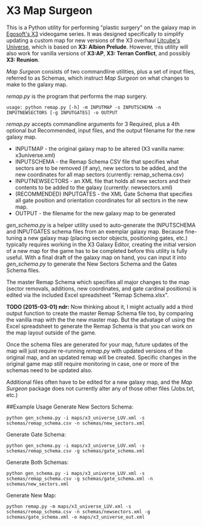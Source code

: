 X3 Map Surgeon
==============

This is a Python utility for performing "plastic surgery" on the galaxy map in [Egosoft's X3](http://www.egosoft.com/) videogame series. It was designed specifically to simplify updating a custom map for new versions of the X3 overhaul [Litcube's Universe](https://code.google.com/p/litcubesuniverse/wiki/Index), which is based on **X3: Albion Prelude**. However, this utility will also work for vanilla versions of **X3:AP**, **X3: Terran Conflict**, and possibly **X3: Reunion**.

*Map Surgeon* consists of two commandline utilities, plus a set of input files, referred to as Schemas, which instruct *Map Surgeon* on what changes to make to the galaxy map.

*remap.py* is the program that performs the map surgery.

    usage: python remap.py [-h] -m INPUTMAP -s INPUTSCHEMA -n INPUTNEWSECTORS [-g INPUTGATES] -o OUTPUT 

*remap.py* accepts commandline arguments for 3 Required, plus a 4th optional but Recommended, input files, and the output filename for the new galaxy map.

* INPUTMAP - the original galaxy map to be altered (X3 vanilla name: x3universe.xml)
* INPUTSCHEMA - the Remap Schema CSV file that specifies what sectors are to be removed (if any), new sectors to be added, and the new coordinates for all map sectors (currently: remap_schema.csv)
* INPUTNEWSECTORS - an XML file that holds all new sectors and their contents to be added to the galaxy (currently: newsectors.xml)
* (RECOMMENDED) INPUTGATES - the XML Gate Schema that specifies all gate position and orientation coordinates for all sectors in the new map.
* OUTPUT - the filename for the new galaxy map to be generated

*gen_schema.py* is a helper utility used to auto-generate the INPUTSCHEMA and INPUTGATES schema files from an exemplar galaxy map. Because fine-tuning a new galaxy map (placing sector objects, positioning gates, etc.) typically requires working in the X3 Galaxy Editor, creating the initial version of a new map for the game has to be completed before this utility is fully useful. With a final draft of the galaxy map on hand, you can input it into *gen_schema.py* to generate the New Sectors Schema and the Gates Schema files.

The master Remap Schema which specifies all major changes to the map (sector removals, additions, new coordinates, and gate cardinal positions) is edited via the included Excel spreadsheet "Remap Schema.xlsx".

**TODO (2015-03-01) ndr:** Now thinking about it, I might actually add a third output function to create the master Remap Schema file too, by comparing the vanilla map with the the new master map. But the advatage of using the Excel spreadsheet to generate the Remap Schema is that you can work on the map layout outside of the game.

Once the schema files are generated for your map, future updates of the map will just require re-running *remap.py* with updated versions of the original map, and an updated remap will be created. Specific changes in the original game map still require monitoring in case, one or more of the schemas need to be updated also.

Additional files often have to be edited for a new galaxy map, and the *Map Surgeon* package does not currently alter any of those other files (Jobs.txt, etc.)

##Example Usage
Generate New Sectors Schema:

    python gen_schema.py -i maps/x3_universe_LUV.xml -s schemas/remap_schema.csv -n schemas/new_sectors.xml

Generate Gate Schema:

    python gen_schema.py -i maps/x3_universe_LUV.xml -s schemas/remap_schema.csv -g schemas/gate_schema.xml


Generate Both Schemas:

    python gen_schema.py -i maps/x3_universe_LUV.xml -s schemas/remap_schema.csv -g schemas/gate_schema.xml -n schemas/new_sectors.xml

Generate New Map:

    python remap.py -m maps/x3_universe_LUV.xml -s schemas/remap_schema.csv -n schemas/newsectors.xml -g schemas/gate_schema.xml -o maps/x3_universe_out.xml

